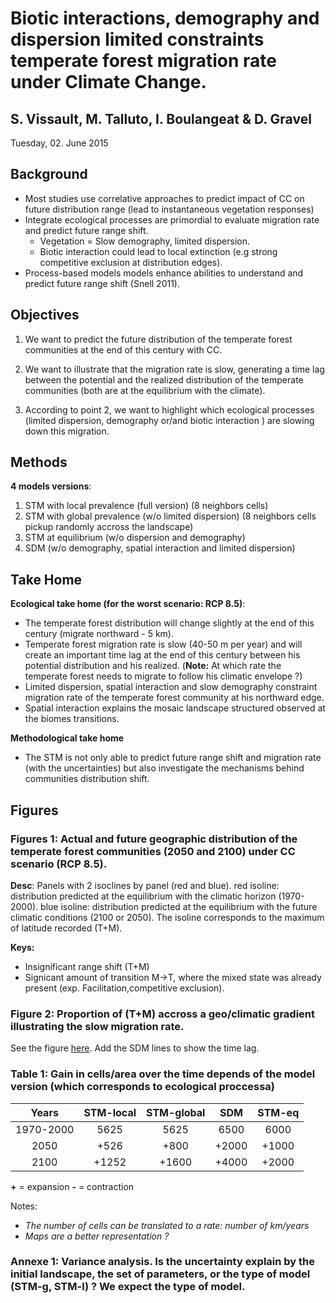 

# Biotic interactions, demography and dispersion limited constraints temperate forest migration rate under Climate Change.

## S. Vissault, M. Talluto, I. Boulangeat & D. Gravel

Tuesday, 02. June 2015

## Background

- Most studies use correlative approaches to predict impact of CC on future distribution range (lead to instantaneous vegetation responses)
- Integrate ecological processes are primordial to evaluate migration rate and predict future range shift.
    -  Vegetation = Slow demography, limited dispersion.
    - Biotic interaction could lead to local extinction (e.g strong competitive exclusion at distribution edges).
- Process-based models models enhance abilities to understand and predict future range shift (Snell 2011).


## Objectives


1. We want to predict the future distribution of the temperate forest communities at the end of this century with CC.

2. We want to illustrate that the migration rate is slow, generating a time lag between the potential and the realized distribution of the temperate communities (both are at the equilibrium with the climate).

3. According to point 2, we want to highlight which ecological processes (limited dispersion, demography or/and biotic interaction ) are slowing down this migration.


## Methods

**4 models versions**:

1. STM with local prevalence (full version) (8 neighbors cells)
2. STM with global prevalence (w/o limited dispersion) (8 neighbors cells pickup randomly accross the landscape)
4. STM at equilibrium (w/o dispersion and demography)
3. SDM (w/o demography, spatial interaction and limited dispersion)


## Take Home

**Ecological take home (for the worst scenario: RCP 8.5)**:

- The temperate forest distribution will change slightly at the end of this century (migrate northward - 5 km).
- Temperate forest migration rate is slow (40-50 m per year) and will create an important time lag at the end of this century between his potential distribution and his realized. (**Note:** At which rate the temperate forest needs to migrate to follow his climatic envelope ?)
- Limited dispersion, spatial interaction and slow demography constraint migration rate of the temperate forest community at his northward edge.
- Spatial interaction explains the mosaic landscape structured observed at the biomes transitions.

**Methodological take home**

- The STM is not only able to predict future range shift and migration rate (with the uncertainties) but also investigate the mechanisms behind communities distribution shift.

## Figures

### Figures 1:  Actual and future geographic distribution of the temperate forest communities (2050 and 2100) under CC scenario (RCP 8.5).

**Desc**: Panels with 2 isoclines by panel (red and blue). red isoline: distribution predicted at the equilibrium with the climatic horizon (1970-2000). blue isoline: distribution predicted at the equilibrium with the future climatic conditions (2100 or 2050). The isoline corresponds to the maximum of latitude recorded (T+M).

**Keys:**

- Insignificant range shift (T+M)
- Signicant amount of transition M->T, where the mixed state was already present (exp. Facilitation,competitive exclusion).

### Figure 2:  Proportion of (T+M) accross a geo/climatic gradient illustrating the slow migration rate.
 See the figure [here](https://github.com/SteveViss/Talk_STM/blob/master/Figs/fut_range.pdf). Add the SDM lines to show the time lag.

### Table 1: Gain in cells/area over the time depends of the model version (which corresponds to ecological proccessa)

|   Years   | STM-local | STM-global |  SDM  | STM-eq |
|:---------:|:---------:|:----------:|:-----:|:------:|
| 1970-2000 |    5625   |    5625    |  6500 |  6000  |
|    2050   |    +526   |    +800    | +2000 |  +1000 |
|    2100   |   +1252   |    +1600   | +4000 |  +2000 |

**+** = expansion
**-** = contraction

Notes:
- *The number of cells can be translated to a rate: number of km/years*
- *Maps are a better representation ?*

### Annexe 1: Variance analysis. Is the uncertainty explain by the initial landscape, the set of parameters, or the type of model (STM-g, STM-l) ? We expect the type of model.
